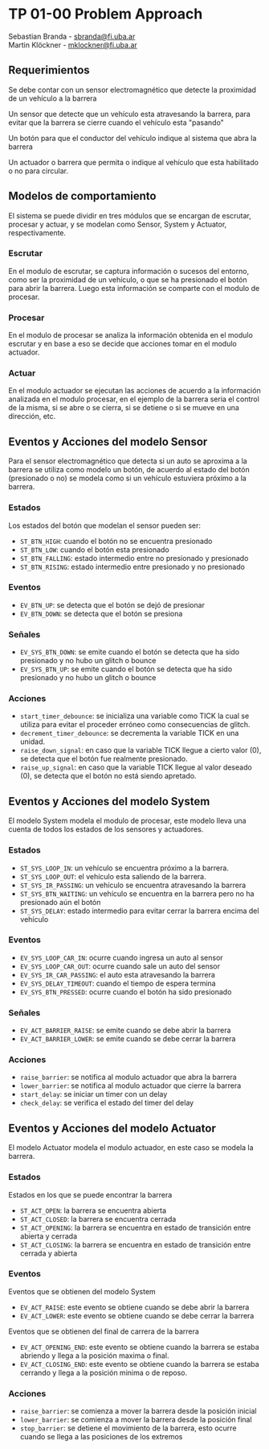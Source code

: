 # TP 01-00 Problem Approach

Sebastian Branda - sbranda@fi.uba.ar  
Martin Klöckner - mklockner@fi.uba.ar

## Requerimientos

Se debe contar con un sensor electromagnético que detecte la proximidad de un
vehículo a la barrera

Un sensor que detecte que un vehículo esta atravesando la barrera, para evitar
que la barrera se cierre cuando el vehículo esta "pasando"

Un botón para que el conductor del vehículo indique al sistema que abra la
barrera

Un actuador o barrera que permita o indique al vehículo que esta habilitado o no
para circular.

## Modelos de comportamiento

El sistema se puede dividir en tres módulos que se encargan de escrutar,
procesar y actuar, y se modelan como Sensor, System y Actuator, respectivamente.

### Escrutar

En el modulo de escrutar, se captura información o sucesos del entorno, como ser
la proximidad de un vehículo, o que se ha presionado el botón para abrir la
barrera. Luego esta información se comparte con el modulo de procesar.

### Procesar

En el modulo de procesar se analiza la información obtenida en el modulo
escrutar y en base a eso se decide que acciones tomar en el modulo actuador.

### Actuar

En el modulo actuador se ejecutan las acciones de acuerdo a la información
analizada en el modulo procesar, en el ejemplo de la barrera seria el control de
la misma, si se abre o se cierra, si se detiene o si se mueve en una dirección,
etc.

## Eventos y Acciones del modelo Sensor

Para el sensor electromagnético que detecta si un auto se aproxima a la barrera
se utiliza como modelo un botón, de acuerdo al estado del botón (presionado o
no) se modela como si un vehículo estuviera próximo a la barrera.

### Estados

Los estados del botón que modelan el sensor pueden ser:

* `ST_BTN_HIGH`: cuando el botón no se encuentra presionado
* `ST_BTN_LOW`: cuando el botón esta presionado
* `ST_BTN_FALLING`: estado intermedio entre no presionado y presionado
* `ST_BTN_RISING`: estado intermedio entre presionado y no presionado

### Eventos

* `EV_BTN_UP`: se detecta que el botón se dejó de presionar
* `EV_BTN_DOWN`: se detecta que el botón se presiona

### Señales

* `EV_SYS_BTN_DOWN`: se emite cuando el botón se detecta que ha sido presionado
  y no hubo un glitch o bounce
* `EV_SYS_BTN_UP`: se emite cuando el botón se detecta que ha sido presionado
  y no hubo un glitch o bounce

### Acciones

* `start_timer_debounce`: se inicializa una variable como TICK la cual se
  utiliza para evitar el proceder erróneo como consecuencias de glitch.
* `decrement_timer_debounce`: se decrementa la variable TICK en una unidad.
* `raise_down_signal`: en caso que la variable TICK llegue a cierto valor (0),
  se detecta que el botón fue realmente presionado.
* `raise_up_signal`: en caso que la variable TICK llegue al valor deseado (0),
  se detecta que el botón no está siendo apretado.

## Eventos y Acciones del modelo System

El modelo System modela el modulo de procesar, este modelo lleva una cuenta de
todos los estados de los sensores y actuadores.

### Estados

* `ST_SYS_LOOP_IN`: un vehículo se encuentra próximo a la barrera.
* `ST_SYS_LOOP_OUT`: el vehículo esta saliendo de la barrera.
* `ST_SYS_IR_PASSING`: un vehículo se encuentra atravesando la barrera
* `ST_SYS_BTN_WAITING`: un vehículo se encuentra en la barrera pero no ha
  presionado aún el botón
* `ST_SYS_DELAY`: estado intermedio para evitar cerrar la barrera encima del
  vehículo

### Eventos

* `EV_SYS_LOOP_CAR_IN`: ocurre cuando ingresa un auto al sensor
* `EV_SYS_LOOP_CAR_OUT`: ocurre cuando sale un auto del sensor
* `EV_SYS_IR_CAR_PASSING`: el auto esta atravesando la barrera
* `EV_SYS_DELAY_TIMEOUT`: cuando el tiempo de espera termina
* `EV_SYS_BTN_PRESSED`: ocurre cuando el botón ha sido presionado

### Señales

* `EV_ACT_BARRIER_RAISE`: se emite cuando se debe abrir la barrera
* `EV_ACT_BARRIER_LOWER`: se emite cuando se debe cerrar la barrera

### Acciones

* `raise_barrier`: se notifica al modulo actuador que abra la barrera
* `lower_barrier`: se notifica al modulo actuador que cierre la barrera
* `start_delay`: se iniciar un timer con un delay
* `check_delay`: se verifica el estado del timer del delay

## Eventos y Acciones del modelo Actuator

El modelo Actuator modela el modulo actuador, en este caso se modela la barrera.

### Estados

Estados en los que se puede encontrar la barrera

* `ST_ACT_OPEN`: la barrera se encuentra abierta
* `ST_ACT_CLOSED`: la barrera se encuentra cerrada
* `ST_ACT_OPENING`: la barrera se encuentra en estado de transición entre
  abierta y cerrada
* `ST_ACT_CLOSING`: la barrera se encuentra en estado de transición entre
  cerrada y abierta

### Eventos

Eventos que se obtienen del modelo System

* `EV_ACT_RAISE`: este evento se obtiene cuando se debe abrir la barrera
* `EV_ACT_LOWER`: este evento se obtiene cuando se debe cerrar la barrera

Eventos que se obtienen del final de carrera de la barrera

* `EV_ACT_OPENING_END`: este evento se obtiene cuando la barrera se estaba
  abriendo y llega a la posición maxima o final.
* `EV_ACT_CLOSING_END`: este evento se obtiene cuando la barrera se estaba
  cerrando y llega a la posición minima o de reposo.

### Acciones

* `raise_barrier`: se comienza a mover la barrera desde la posición inicial
* `lower_barrier`: se comienza a mover la barrera desde la posición final
* `stop_barrier`: se detiene el movimiento de la barrera, esto ocurre cuando se
  llega a las posiciones de los extremos
